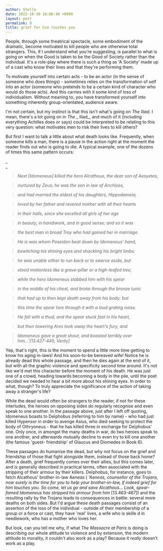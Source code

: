 ```yaml
---
author: Stella
date: 2022-10-30 16:06:46 +0000
layout: post
permalink: 9
title: grief for him touches you
---
```



People, through some theatrical spectacle, some embodiment of the dramatic,
become motivated to kill people who are otherwise total strangers. This, if I
understand what you're suggesting, is parallel to what is going on when the
Good is taken to be the Good of Society rather than the individual. It's a
role-play where there is such a thing as 'A Society' made up of a cast who
know their lines and that they're performing them.

To motivate yourself into certain acts - to be an actor (in the sense of
someone who does things) - sometimes relies on the transformation of self into
an actor (someone who pretends to be a certain kind of character who would do
those acts). And this carries with it some kind of loss of individualism.
Without meaning to, you have transformed yourself into something inherently
group-orientated, audience aware.

I'm not certain, but my instinct is that this isn't what's going on _The
Iliad_. I mean, there's a lot going on in _The_ _ Iliad_, and much of it
(including everything Achilles does or says) could be interpreted to be
relating to this very question: what motivates men to risk their lives to kill
others?

But first I want to talk a little about what death looks like. Frequently,
when someone kills a man, there is a pause in the action right at the moment
the reader finds out who is going to die. A typical example, one of the dozens
of times this same pattern occurs:

_  
_

> _Next [Idomeneus] killed the hero Alcathous, the dear son of Aesyetes,_

>

>  _nurtured by Zeus; he was the son in law of Anchises,_

>

>  _and had married the eldest of his daughters, Hippodameia,_

>

>  _loved by her father and revered mother with all their hearts_

>

>  _in their halls, since she excelled all girls of her age_

>

>  _in beauty, in handiwork, and in good sense; and so it was_

>

>  _the best man in broad Troy who had gained her in marriage._

>

>  _He is was whom Poseidon beat down by Idomeneus' hand,_

>

>  _bewitching his shining eyes and shackling his bright limbs;_

>

>  _he was unable either to run back or to swerve aside, but_

>

>  _stood motionless like a grave-pillar or a high-leafed tree,_

>

>  _while the hero Idomeneus stabbed him with his spear_

>

>  _in the middle of his chest, and broke through the bronze tunic_

>

>  _that had up to then kept death away from his body; but_

>

>  _this time the spear tore through it with a loud grating noise._

>

>  _He fell with a thud, and the spear stuck fast in his heart,_

>

>  _but then towering Ares took away the heart's fury, and_

>

>  _Idomeneus gave a great shout, and boasted terribly over
him...'[13.427-445, Verity]_

Yep, that's right, this is the moment to spend a little more time getting to
know his aging in-laws! And his soon-to-be bereaved wife! Notice he is already
dead this whole passage, and then he dies again at the end of it, but with all
the graphic violence and specificity second time around. It's not like we'd
met this character before the moment of his death. He was just one of a crowd,
heading towards becoming a body in the pile, until the poet decided we needed
to hear a bit more about his shining eyes. In order to what, though? To truly
appreciate the significance of the action of taking away a stranger's life?

While the dead would often be strangers to the reader, if not for these
interludes, the heroes on opposing sides do regularly recognise and even speak
to one another. In the passage above, just after I left off quoting, Idomeneus
boasts to Deïphobus (referring to him by name) - who had just killed Hypensor
in order to avenge Asius, who died seeking to protect the body of Othryoneus -
that he has killed three in exchange for Deïphobus' one. Only once, in amongst
the many deaths in war, do two heroes speak to one another, and afterwards
mutually decline to even try to kill one another (the famous 'guest-
friendship' of Glaucus and Diomedes in Book 6).

These passages do humanise the dead, but why not focus on the grief and
friendship of those that fight alongside them, instead of those back home?
After a death, grief frequently comes over their allies, but this comes later,
and is generally described in practical terms, often associated with the
stripping of their armour by their killers. Deïphobus, for instance, goes to
fetch Alcathous' brother-in-law Aeneas ( _'Aeneas, counsellor of the Trojans,
now surely is the time for you to help your brother-in-law, if indeed grief
for him touches you. So come, let us go and save Alcathous... Look, spear-
famed Idomeneus has stripped his armour from him_ [13.463-467]) and the
resulting rally by the Trojans leads to consequences in battle: several more
deaths on both sides. But I'd argue these death passages consist of an
assertion of the loss of the individual - outside of their membership of a
group or a force or cast, they have 'real' lives, a wife who is skille d in
needlework, who has a mother who loves her.  

But look, ​can you tell me why, if what _The Massacre at Paris_ is doing is
describing our whole attitude to violence and by extension, the modern
attitude to morality, it couldn't also work as a play? Because it _really_
doesn't work as a play.  
  

